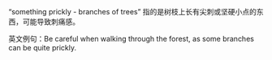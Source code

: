 “something prickly - branches of trees” 指的是树枝上长有尖刺或坚硬小点的东西，可能导致刺痛感。

英文例句：Be careful when walking through the forest, as some branches can be quite prickly.